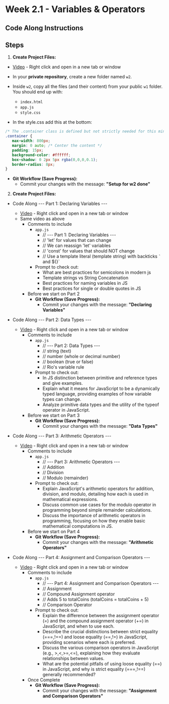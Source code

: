 # Week 2.1 - Variables & Operators

## Code Along Instructions

## Steps

1.  **Create Project Files:**

- [Video](https://www.youtube.com/watch?v=fz6pPx7zDFU) - Right click and open in a new tab or window

* In your **private repository**, create a new folder named `w2`.
* Inside `w2`, copy all the files (and their content) from your public `w1` folder. You should end up with:
    * `index.html`
    * `app.js`
    * `style.css`

* In the style.css add this at the bottom:
 ```css
 /* The .container class is defined but not strictly needed for this minimal HTML, but it's good practice to keep it consistent for future expansion. */
.container {
    max-width: 800px;
    margin: 0 auto; /* Center the content */
    padding: 15px;
    background-color: #ffffff;
    box-shadow: 0 2px 5px rgba(0,0,0,0.1);
    border-radius: 8px;
}
```
* **Git Workflow (Save Progress):**
    * Commit your changes with the message: **"Setup for w2 done"**

2.  **Create Project Files:**

* Code Along --- Part 1: Declaring Variables ---
    - [Video](https://www.youtube.com/watch?v=fz6pPx7zDFU) - Right click and open in a new tab or window 
    - Same video as above
        - Comments to include
            * `app.js`
                - // --- Part 1: Declaring Variables ---
                - // 'let' for values that can change
                - // We can reassign 'let' variables
                - // 'const' for values that should NOT change
                - // Use a template literal (template string) with backticks `` ` `` and ${}`
            - Prompt to check out:
                - What are best practices for semicolons in modern js
                - Template strings vs String Concatenation
                - Best practices for naming variables in JS
                - Best practices for single or double quotes in JS
        - Before we start on Part 2
            * **Git Workflow (Save Progress):**
                * Commit your changes with the message: **"Declaring Variables"**

* Code Along  --- Part 2: Data Types ---
    - [Video](https://www.youtube.com/watch?v=CYTgGQfF0j8) - Right click and open in a new tab or window
        - Comments to include
            * `app.js`
                - // --- Part 2: Data Types ---
                - // string (text)
                - // number (whole or decimal number)
                - // boolean (true or false)
                - // Rio's variable rule
            - Prompt to check out:
                - In JS distinction between primitive and reference types and give examples. 
                - Explain what it means for JavaScript to be a dynamically typed language, providing examples of how variable types can change.
                - Analyze primitive data types and the utility of the typeof operator in JavaScript.
        - Before we start on Part 3
            * **Git Workflow (Save Progress):**
                * Commit your changes with the message: **"Data Types"**

* Code Along --- Part 3: Arithmetic Operators ---
    - [Video](https://www.youtube.com/watch?v=8SPQTlz15sM) - Right click and open in a new tab or window
        - Comments to include
            - `app.js`
                - // --- Part 3: Arithmetic Operators  ---
                - // Addition 
                - // Division
                - // Modulo (remainder)
            - Prompt to check out:
                - Explain JavaScript's arithmetic operators for addition, division, and modulo, detailing how each is used in mathematical expressions.
                - Discuss common use cases for the modulo operator in programming beyond simple remainder calculations.
                - Discuss the importance of arithmetic operators in programming, focusing on how they enable basic mathematical computations in JS.
        - Before we start on Part 4
            * **Git Workflow (Save Progress):**
                * Commit your changes with the message: **"Arithmetic Operators"**

* Code Along --- Part 4: Assignment and Comparison Operators ---
    - [Video](https://www.youtube.com/watch?v=HGRvN754vkM) - Right click and open in a new tab or window
        - Comments to include
            - `app.js`
                - // --- Part 4: Assignment and Comparison Operators ---
                - // Assignment
                - // Compound Assignment operator
                - // Adds 5 to totalCoins (totalCoins = totalCoins + 5)
                - // Comparison Operator
            - Prompt to check out:
                - Explain the difference between the assignment operator (=) and the compound assignment operator (+=) in JavaScript, and when to use each.
                - Describe the crucial distinctions between strict equality (===,!==) and loose equality (==,!=) in JavaScript, providing scenarios where each is preferred.
                - Discuss the various comparison operators in JavaScript (e.g., >,<,>=,<=), explaining how they evaluate relationships between values.
                - What are the potential pitfalls of using loose equality (==) in JavaScript, and why is strict equality (===,!==) generally recommended?                
        - Once Complete
            * **Git Workflow (Save Progress):**
                * Commit your changes with the message: **"Assignment and Comparison Operators"**